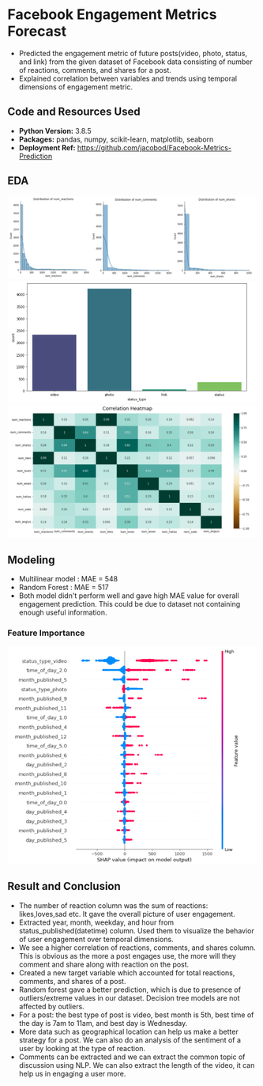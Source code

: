 # Facebook Engagement Metrics Forecast
* Predicted the engagement metric of future posts(video, photo, status, and link) from the given dataset of Facebook data consisting of number of reactions, comments, and shares for a post.
* Explained correlation between variables and trends using temporal dimensions of engagement metric.

## Code and Resources Used
* **Python Version:** 3.8.5
* **Packages:** pandas, numpy, scikit-learn, matplotlib, seaborn
* **Deployment Ref:** https://github.com/jacobod/Facebook-Metrics-Prediction

## EDA
![alt text](https://github.com/Ajay-rai/Facebook_Engagement_Metrics_Forecast/blob/main/Images/dist.png)
![alt text](https://github.com/Ajay-rai/Facebook_Engagement_Metrics_Forecast/blob/main/Images/bar_status.png)
![alt text](https://github.com/Ajay-rai/Facebook_Engagement_Metrics_Forecast/blob/main/Images/correlation.png)

## Modeling
* Multilinear model : MAE = 548
* Random Forest : MAE = 517
* Both model didn't perform well and gave high MAE value for overall engagement prediction. This could be due to dataset not containing enough useful information.

### Feature Importance
![alt text](https://github.com/Ajay-rai/Facebook_Engagement_Metrics_Forecast/blob/main/Images/shap.png)

## Result and Conclusion
* The number of reaction column was the sum of reactions: likes,loves,sad etc. It gave the overall picture of user engagement.
* Extracted year, month, weekday, and hour from status_published(datetime) column. Used them to visualize the behavior of user engagement over temporal dimensions.
* We see a higher correlation of reactions, comments, and shares column. This is obvious as the more a post engages use, the more will they comment and share along with reaction on the post.
* Created a new target variable which accounted for total reactions, comments, and shares of a post.
* Random forest gave a better prediction, which is due to presence of outliers/extreme values in our dataset. Decision tree models are not affected by outliers.
* For a post: the best type of post is video, best month is 5th, best time of the day is 7am to 11am, and best day is Wednesday.
* More data such as geographical location can help us make a better strategy for a post. We can also do an analysis of the sentiment of a user by looking at the type of reaction.
* Comments can be extracted and we can extract the common topic of discussion using NLP. We can also extract the length of the video, it can help us in engaging a user more.
